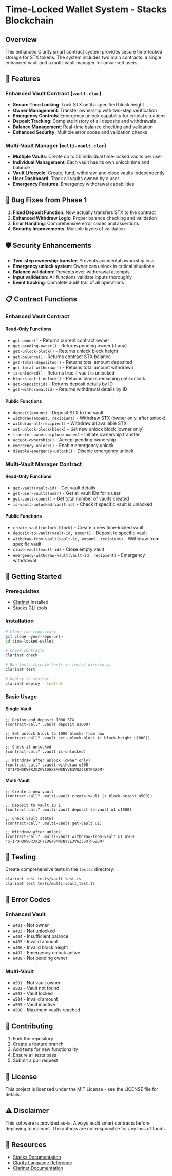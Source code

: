 # Time-Locked Wallet System - Stacks Blockchain

## Overview
This enhanced Clarity smart contract system provides secure time-locked storage for STX tokens. The system includes two main contracts: a single enhanced vault and a multi-vault manager for advanced users.

## 🚀 Features

### Enhanced Vault Contract (`vault.clar`)
- **Secure Time Locking**: Lock STX until a specified block height
- **Owner Management**: Transfer ownership with two-step verification
- **Emergency Controls**: Emergency unlock capability for critical situations
- **Deposit Tracking**: Complete history of all deposits and withdrawals
- **Balance Management**: Real-time balance checking and validation
- **Enhanced Security**: Multiple error codes and validation checks

### Multi-Vault Manager (`multi-vault.clar`)
- **Multiple Vaults**: Create up to 50 individual time-locked vaults per user
- **Individual Management**: Each vault has its own unlock time and balance
- **Vault Lifecycle**: Create, fund, withdraw, and close vaults independently
- **User Dashboard**: Track all vaults owned by a user
- **Emergency Features**: Emergency withdrawal capabilities

## 🔧 Bug Fixes from Phase 1
1. **Fixed Deposit Function**: Now actually transfers STX to the contract
2. **Enhanced Withdraw Logic**: Proper balance checking and validation
3. **Error Handling**: Comprehensive error codes and assertions
4. **Security Improvements**: Multiple layers of validation

## 🛡️ Security Enhancements
- **Two-step ownership transfer**: Prevents accidental ownership loss
- **Emergency unlock system**: Owner can unlock in critical situations
- **Balance validation**: Prevents over-withdrawal attempts
- **Input validation**: All functions validate inputs thoroughly
- **Event tracking**: Complete audit trail of all operations

## 📋 Contract Functions

### Enhanced Vault Contract

#### Read-Only Functions
- `get-owner()` - Returns current contract owner
- `get-pending-owner()` - Returns pending owner (if any)
- `get-unlock-block()` - Returns unlock block height
- `get-balance()` - Returns contract STX balance
- `get-total-deposited()` - Returns total amount deposited
- `get-total-withdrawn()` - Returns total amount withdrawn
- `is-unlocked()` - Returns true if vault is unlocked
- `blocks-until-unlock()` - Returns blocks remaining until unlock
- `get-deposit(id)` - Returns deposit details by ID
- `get-withdrawal(id)` - Returns withdrawal details by ID

#### Public Functions
- `deposit(amount)` - Deposit STX to the vault
- `withdraw(amount, recipient)` - Withdraw STX (owner only, after unlock)
- `withdraw-all(recipient)` - Withdraw all available STX
- `set-unlock-block(block)` - Set new unlock block (owner only)
- `transfer-ownership(new-owner)` - Initiate ownership transfer
- `accept-ownership()` - Accept pending ownership
- `emergency-unlock()` - Enable emergency unlock
- `disable-emergency-unlock()` - Disable emergency unlock

### Multi-Vault Manager Contract

#### Read-Only Functions
- `get-vault(vault-id)` - Get vault details
- `get-user-vaults(user)` - Get all vault IDs for a user
- `get-vault-count()` - Get total number of vaults created
- `is-vault-unlocked(vault-id)` - Check if specific vault is unlocked

#### Public Functions
- `create-vault(unlock-block)` - Create a new time-locked vault
- `deposit-to-vault(vault-id, amount)` - Deposit to specific vault
- `withdraw-from-vault(vault-id, amount, recipient)` - Withdraw from specific vault
- `close-vault(vault-id)` - Close empty vault
- `emergency-withdraw-vault(vault-id, recipient)` - Emergency withdrawal

## 🚀 Getting Started

### Prerequisites
- [Clarinet](https://github.com/hirosystems/clarinet) installed
- Stacks CLI tools

### Installation
```bash
# Clone the repository
git clone <your-repo-url>
cd time-locked-wallet

# Check contracts
clarinet check

# Run tests (create tests in tests/ directory)
clarinet test

# Deploy to testnet
clarinet deploy --testnet
```

### Basic Usage

#### Single Vault
```clarity
;; Deploy and deposit 1000 STX
(contract-call? .vault deposit u1000)

;; Set unlock block to 1000 blocks from now
(contract-call? .vault set-unlock-block (+ block-height u1000))

;; Check if unlocked
(contract-call? .vault is-unlocked)

;; Withdraw after unlock (owner only)
(contract-call? .vault withdraw u500 'ST1PQHQKV0RJXZFY1DGX8MNSNYVE3VGZJSRTPGZGM)
```

#### Multi-Vault
```clarity
;; Create a new vault
(contract-call? .multi-vault create-vault (+ block-height u500))

;; Deposit to vault ID 1
(contract-call? .multi-vault deposit-to-vault u1 u1000)

;; Check vault status
(contract-call? .multi-vault get-vault u1)

;; Withdraw after unlock
(contract-call? .multi-vault withdraw-from-vault u1 u500 'ST1PQHQKV0RJXZFY1DGX8MNSNYVE3VGZJSRTPGZGM)
```

## 🧪 Testing

Create comprehensive tests in the `tests/` directory:

```bash
clarinet test tests/vault_test.ts
clarinet test tests/multi-vault_test.ts
```

## 📜 Error Codes

### Enhanced Vault
- `u401` - Not owner
- `u403` - Not unlocked
- `u404` - Insufficient balance
- `u405` - Invalid amount
- `u406` - Invalid block height
- `u407` - Emergency unlock active
- `u408` - Not pending owner

### Multi-Vault
- `u501` - Not vault owner
- `u502` - Vault not found
- `u503` - Vault locked
- `u504` - Invalid amount
- `u505` - Vault inactive
- `u506` - Maximum vaults reached

## 🤝 Contributing

1. Fork the repository
2. Create a feature branch
3. Add tests for new functionality
4. Ensure all tests pass
5. Submit a pull request

## 📄 License

This project is licensed under the MIT License - see the LICENSE file for details.

## ⚠️ Disclaimer

This software is provided as-is. Always audit smart contracts before deploying to mainnet. The authors are not responsible for any loss of funds.

## 🔗 Resources

- [Stacks Documentation](https://docs.stacks.co/)
- [Clarity Language Reference](https://docs.stacks.co/clarity/)
- [Clarinet Documentation](https://github.com/hirosystems/clarinet)
